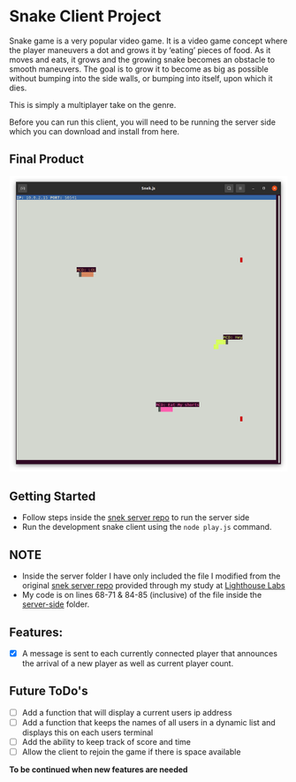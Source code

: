 # Snake Client Project

Snake game is a very popular video game. It is a video game concept where the player maneuvers a dot and grows it by ‘eating’ pieces of food. As it moves and eats, it grows and the growing snake becomes an obstacle to smooth maneuvers. The goal is to grow it to become as big as possible without bumping into the side walls, or bumping into itself, upon which it dies.

This is simply a multiplayer take on the genre.

Before you can run this client, you will need to be running the server side which you can download and install from here. 



## Final Product

!["An illustration of a very civil game between three friends"](screenshot.png)



## Getting Started

- Follow steps inside the [snek server repo](https://github.com/lighthouse-labs/snek-multiplayer) to run the server side
- Run the development snake client using the `node play.js` command.

## NOTE 
- Inside the server folder I have only included the file I modified from the original [snek server repo](https://github.com/lighthouse-labs/snek-multiplayer) provided through my study at [Lighthouse Labs](https://github.com/lighthouse-labs)
- My code is on lines 68-71 & 84-85 (inclusive) of the file inside the [server-side](./server-side/RemoteInterface.js) folder.

## Features:
- [x] A message is sent to each currently connected player that announces the arrival of a new player as well as current player count.

## Future ToDo's
- [ ] Add a function that will display a current users ip address </br>
- [ ] Add a function that keeps the names of all users in a dynamic list and displays this on each users terminal</br>
- [ ] Add the ability to keep track of score and time </br>
- [ ] Allow the client to rejoin the game if there is space available </br>

**To be continued when new features are needed**